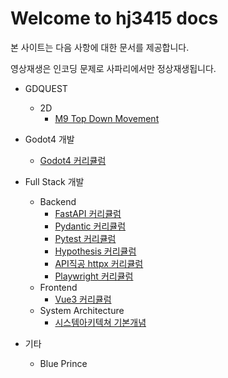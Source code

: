 # Welcome to hj3415 docs

본 사이트는 다음 사항에 대한 문서를 제공합니다.

영상재생은 인코딩 문제로 사파리에서만 정상재생됩니다.

- GDQUEST
    - 2D
        - [M9 Top Down Movement](GDQUEST/2D/M9_Top_Down_Movement/L1_Top_Down_Movement_Module_Overview.md)
- Godot4 개발
    - [Godot4 커리큘럼](Godot4_%EA%B0%9C%EB%B0%9C/%EC%BB%A4%EB%A6%AC%ED%81%98%EB%9F%BC.md)
- Full Stack 개발
    - Backend
        - [FastAPI 커리큘럼](Full-stack_%EA%B0%9C%EB%B0%9C/Backend/FastAPI/L0_FastAPI_%EC%BB%A4%EB%A6%AC%ED%81%98%EB%9F%BC.md)
        - [Pydantic 커리큘럼](Full-stack_%EA%B0%9C%EB%B0%9C/Backend/Pydantic/L0_pydantic_%EC%BB%A4%EB%A6%AC%ED%81%98%EB%9F%BC.md)
        - [Pytest 커리큘럼](Full-stack_%EA%B0%9C%EB%B0%9C/Backend/Pytest/L0_pytest_%EC%BB%A4%EB%A6%AC%ED%81%98%EB%9F%BC.md)
        - [Hypothesis 커리큘럼](Full-stack_%EA%B0%9C%EB%B0%9C/Backend/Hypothesis/L0_Hypothesis_%EC%BB%A4%EB%A6%AC%ED%81%98%EB%9F%BC.md)
        - [API직공 httpx 커리큘럼](Full-stack_%EA%B0%9C%EB%B0%9C/Backend/Crawling/L0_API%EC%A7%81%EA%B3%B5_httpx_%EC%BB%A4%EB%A6%AC%ED%81%98%EB%9F%BC.md)
        - [Playwright 커리큘럼](Full-stack_%EA%B0%9C%EB%B0%9C/Backend/Crawling/L1_Playwright_%EC%BB%A4%EB%A6%AC%ED%81%98%EB%9F%BC.md)
    - Frontend
        - [Vue3 커리큘럼](Full-stack_%EA%B0%9C%EB%B0%9C/Frontend/L0_vue3_4%EC%A3%BC_%EC%BB%A4%EB%A6%AC%ED%81%98%EB%9F%BC.md)
    - System Architecture
        - [시스템아키텍쳐 기본개념](Full-stack_%EA%B0%9C%EB%B0%9C/System_Architecture/L0_%EA%B8%B0%EB%B3%B8%EA%B0%9C%EB%85%90.md)
    
    
- 기타
    - Blue Prince
